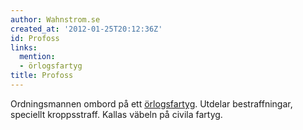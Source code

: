 ```yaml
---
author: Wahnstrom.se
created_at: '2012-01-25T20:12:36Z'
id: Profoss
links:
  mention:
  - örlogsfartyg
title: Profoss
---
```


Ordningsmannen ombord på ett [örlogsfartyg]. Utdelar bestraffningar, speciellt kroppsstraff. Kallas
väbeln på civila fartyg.

  [örlogsfartyg]: örlogsfartyg